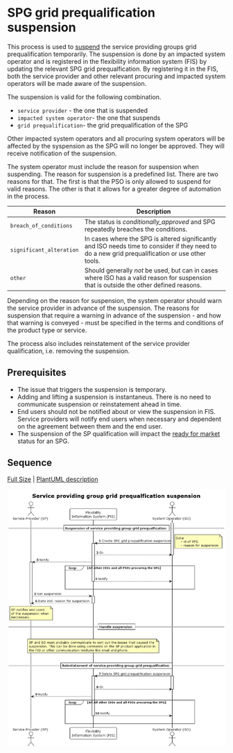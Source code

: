 # SPG grid prequalification suspension

This process is used to [suspend](../concepts/suspension.md) the service providing
 groups grid prequalification temporarily.
The suspension is done by an impacted system operator and is registered in the
flexibility information system (FIS) by updating the relevant SPG grid prequalfication.
By registering it in the FIS, both the service provider and other relevant
procuring and impacted system operators will be made aware of the suspension.

The suspension is valid for the following combination.

* `service provider` - the one that is suspended
* `impacted system operator`- the one that suspends
* `grid prequalification`- the grid prequalification of the SPG

Other impacted system operators and all procuring system operators will be affected
 by the syspension as the SPG will no longer be approved. They will receive
notification of the suspension.

The system operator must include the reason for suspension when suspending. The
reason for suspension is a predefined list. There are two reasons for that. The
first is that the PSO is only allowed to suspend for valid reasons. The other is
that it allows for a greater degree of automation in the process.

| Reason                   | Description                                                                                                                             |
|--------------------------|-----------------------------------------------------------------------------------------------------------------------------------------|
| `breach_of_conditions`    | The status is _conditionally_approved_ and SPG repeatedly breaches the conditions.                                                       |
| `significant_alteration` | In cases where the SPG is altered significantly and ISO needs time to consider if they need to do a new grid prequalification or use other tools.             |
| `other`                  | Should generally _not_ be used, but can in cases where ISO has a valid reason for suspension that is outside the other defined reasons. |

Depending on the reason for suspension, the system operator should warn the
service provider in advance of the suspension. The reasons for suspension that
require a warning in advance of the suspension - and how that warning is
conveyed - must be specified in the terms and conditions of the product type or
service.

The process also includes reinstatement of the service provider qualification,
i.e. removing the suspension.

## Prerequisites

* The issue that triggers the suspension is temporary.
* Adding and lifting a suspension is instantaneus. There is no need to
  communicate suspension or reinstatement ahead in time.
* End users should not be notified about or view the suspension in FIS. Service
  providers will notify end users when necessary and dependent on the agreement
  between them and the end user.
* The suspension of the SP qualification will impact the [ready for market](https://elhub.github.io/flex-information-system/concepts/ready-for-market/)
  status for an SPG.

## Sequence

[Full Size](../diagrams/service_providing_group_grid_prequalification_suspension.png)
| [PlantUML description](../diagrams/service_providing_group_grid_prequalification_suspension.plantuml)

![Service Provider Registration](../diagrams/service_providing_group_grid_prequalification_suspension.png)

